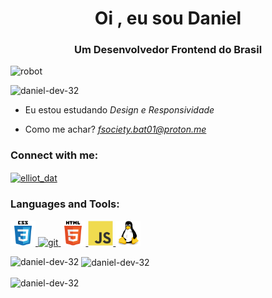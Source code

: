 <h1 align="center">Oi , eu sou Daniel</h1>
<h3 align="center">Um Desenvolvedor Frontend do Brasil</h3>

<img src="https://i.pinimg.com/originals/fc/5a/20/fc5a2025b338cc8da83f50a15a1052b9.gif" align="rigth" alt="robot" width="400"/> 

<p align="left"> <img src="https://komarev.com/ghpvc/?username=daniel-dev-32&label=Profile%20views&color=0e75b6&style=flat" alt="daniel-dev-32" /> </p>

- Eu estou estudando *Design e Responsividade*

- Como me achar? *fsociety.bat01@proton.me*

<h3 align="left">Connect with me:</h3>
<p align="left">
<a href="https://instagram.com/elliot_dat" target="blank"><img align="center" src="https://raw.githubusercontent.com/rahuldkjain/github-profile-readme-generator/master/src/images/icons/Social/instagram.svg" alt="elliot_dat" height="30" width="40" /></a>
</p>

<h3 align="left">Languages and Tools:</h3>
<p align="left"> <a href="https://www.w3schools.com/css/" target="_blank" rel="noreferrer"> <img src="https://raw.githubusercontent.com/devicons/devicon/master/icons/css3/css3-original-wordmark.svg" alt="css3" width="40" height="40"/> </a> <a href="https://git-scm.com/" target="_blank" rel="noreferrer"> <img src="https://www.vectorlogo.zone/logos/git-scm/git-scm-icon.svg" alt="git" width="40" height="40"/> </a> <a href="https://www.w3.org/html/" target="_blank" rel="noreferrer"> <img src="https://raw.githubusercontent.com/devicons/devicon/master/icons/html5/html5-original-wordmark.svg" alt="html5" width="40" height="40"/> </a> <a href="https://developer.mozilla.org/en-US/docs/Web/JavaScript" target="_blank" rel="noreferrer"> <img src="https://raw.githubusercontent.com/devicons/devicon/master/icons/javascript/javascript-original.svg" alt="javascript" width="40" height="40"/> </a> <a href="https://www.linux.org/" target="_blank" rel="noreferrer"> <img src="https://raw.githubusercontent.com/devicons/devicon/master/icons/linux/linux-original.svg" alt="linux" width="40" height="40"/> </a> </p>

<p><img align="left" src="https://github-readme-stats.vercel.app/api/top-langs?username=daniel-dev-32&show_icons=true&locale=en&layout=compact" alt="daniel-dev-32" /></p>

<p>&nbsp;<img align="center" src="https://github-readme-stats.vercel.app/api?username=daniel-dev-32&show_icons=true&locale=en" alt="daniel-dev-32" /></p>

<p><img align="center" src="https://github-readme-streak-stats.herokuapp.com/?user=daniel-dev-32&" alt="daniel-dev-32" /></p>
